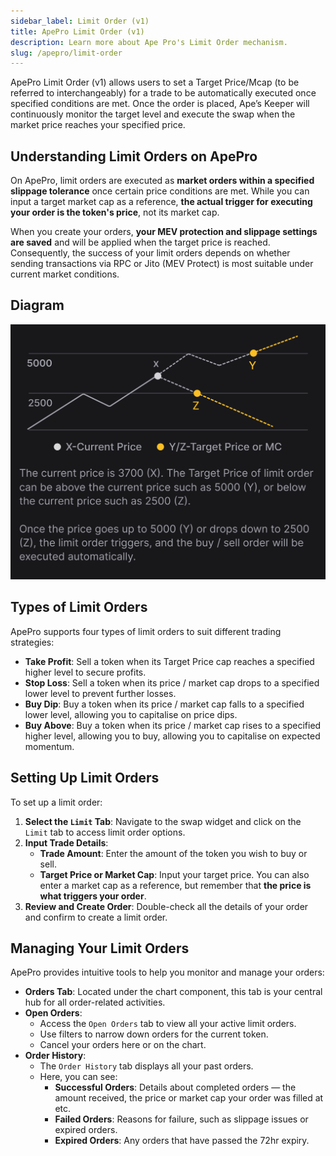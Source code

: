 ```yaml
---
sidebar_label: Limit Order (v1)
title: ApePro Limit Order (v1)
description: Learn more about Ape Pro's Limit Order mechanism.
slug: /apepro/limit-order
---
```


<head>
    <title>ApePro Limit Order (v1)</title>
    <meta name="twitter:card" content="summary" />
</head>

ApePro Limit Order (v1) allows users to set a Target Price/Mcap (to be referred to interchangeably) for a trade to be automatically executed once specified conditions are met. Once the order is placed, Ape’s Keeper will continuously monitor the target level and execute the swap when the market price reaches your specified price.

## Understanding Limit Orders on ApePro

On ApePro, limit orders are executed as **market orders within a specified slippage tolerance** once certain price conditions are met. While you can input a target market cap as a reference, **the actual trigger for executing your order is the token's price**, not its market cap. 

When you create your orders, **your MEV protection and slippage settings are saved** and will be applied when the target price is reached. Consequently, the success of your limit orders depends on whether sending transactions via RPC or Jito (MEV Protect) is most suitable under current market conditions.

## Diagram

![ape-pro-v1](../img/ape-lo-1.png)

## Types of Limit Orders

ApePro supports four types of limit orders to suit different trading strategies:

- **Take Profit**: Sell a token when its Target Price cap reaches a specified higher level to secure profits.
- **Stop Loss**: Sell a token when its price / market cap drops to a specified lower level to prevent further losses.
- **Buy Dip**: Buy a token when its price / market cap falls to a specified lower level, allowing you to capitalise on price dips.
- **Buy Above**: Buy a token when its price / market cap rises to a specified higher level, allowing you to buy, allowing you to capitalise on expected momentum.

## Setting Up Limit Orders

To set up a limit order:

1. **Select the `Limit` Tab**: Navigate to the swap widget and click on the `Limit` tab to access limit order options.
2. **Input Trade Details**:
    - **Trade Amount**: Enter the amount of the token you wish to buy or sell.
    - **Target Price or Market Cap**: Input your target price. You can also enter a market cap as a reference, but remember that **the price is what triggers your order**.
3. **Review and Create Order**: Double-check all the details of your order and confirm to create a limit order.

## Managing Your Limit Orders

ApePro provides intuitive tools to help you monitor and manage your orders:

- **Orders Tab**: Located under the chart component, this tab is your central hub for all order-related activities.
- **Open Orders**:
    - Access the `Open Orders` tab to view all your active limit orders.
    - Use filters to narrow down orders for the current token.
    - Cancel your orders here or on the chart.
- **Order History**:
    - The `Order History` tab displays all your past orders.
    - Here, you can see:
        - **Successful Orders**: Details about completed orders — the amount received, the price or market cap your order was filled at etc.
        - **Failed Orders**: Reasons for failure, such as slippage issues or expired orders.
        - **Expired Orders**: Any orders that have passed the 72hr expiry.
